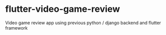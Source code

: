 # flutter-video-game-review
Video game review app using previous python / django backend and flutter framework
